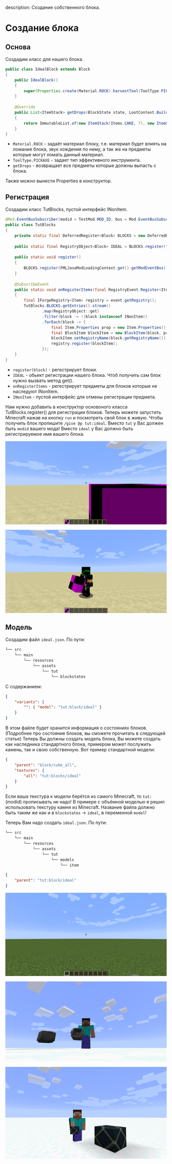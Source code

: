 description: Создание собственного блока.

# Создание блока

## Основа

Создадим класс для нашего блока.

```java
public class IdealBlock extends Block
{
    public IdealBlock()
    {
        super(Properties.create(Material.ROCK).harvestTool(ToolType.PICKAXE));
    }

    @Override
    public List<ItemStack> getDrops(BlockState state, LootContext.Builder builder)
    {
        return ImmutableList.of(new ItemStack(Items.CAKE, 7), new ItemStack(Items.TORCH, 1));
    }
}
```

* `Material.ROCK` - задаёт материал блоку, т.е. материал будет влиять на ломание блока, звук хождения по нему, а так же на предметы которые могут ломать данный материал.
* `ToolType.PICKAXE` - задает тип эффективного инструмента.
* `getDrops` - возвращает все предметы которые должны выпасть с блока.

Также можно вынести Properties в конструктор.

## Регистрация

Создадим класс TutBlocks, пустой интерфейс INonItem.

```java
@Mod.EventBusSubscriber(modid = TestMod.MOD_ID, bus = Mod.EventBusSubscriber.Bus.MOD)
public class TutBlocks
{
    private static final DeferredRegister<Block> BLOCKS = new DeferredRegister<>(ForgeRegistries.BLOCKS, TestMod.MOD_ID);

    public static final RegistryObject<Block> IDEAL = BLOCKS.register("ideal",  IdealBlock::new);

    public static void register()
    {
        BLOCKS.register(FMLJavaModLoadingContext.get().getModEventBus());
    }

    @SubscribeEvent
    public static void onRegisterItems(final RegistryEvent.Register<Item> event)
    {
        final IForgeRegistry<Item> registry = event.getRegistry();
        TutBlocks.BLOCKS.getEntries().stream()
                .map(RegistryObject::get)
                .filter(block -> !(block instanceof INonItem))
                .forEach(block -> {
                    final Item.Properties prop = new Item.Properties();
                    final BlockItem blockItem = new BlockItem(block, prop);
                    blockItem.setRegistryName(block.getRegistryName());
                    registry.register(blockItem);
                });
    }
}
```

* `register(block)` - регестрирует блоки.
* `IDEAL` - обьект регистрации нашего блока. Чтоб получить сам блок нужно вызвать метод get().
* `onRegisterItems` - регестрирует предметы для блоков которые не наследуют INonItem.
* `INonItem` - пустой интерфейс для отмены регистрации предмета.

Нам нужно добавить в конструктор основоного класса TutBlocks.register() для регистрации блоков.
Теперь можете запустить Minecraft нажав на кнопку `run` и посмотреть свой блок в живую. Чтобы получить блок пропишите `/give @p tut:ideal`.
Вместо `tut` у Вас должен быть `modid` вашего мода! Вместо `ideal` у Вас должно быть регистрируемое имя вашего блока.

[![Блок от первого лица](images/face_first.png)](images/face_first.png)

[![Блок от третьего лица](images/face_three.png)](images/face_three.png)

## Модель

Создадим файл `ideal.json`. По пути:
```md
└── src    
    └── main
        └── resources
            └── assets
                └── tut
                    └── blockstates
```
С содержанием:
```json
{
    "variants": {
        "": { "model": "tut:block/ideal" }
    }
}
```
В этом файле будет хранится информация о состояниях блоков. (Подробнее про состояние блоков, вы сможете прочитать в следующей статье)
Теперь Вы должны создать модель блока, Вы можете создать как наследника стандартного блока, примером может послужить камень, так и свою собственную. Вот пример стандартной модели:

```json
{
    "parent": "block/cube_all",
    "textures": {
        "all": "tut:blocks/ideal"
    }
}
```
Если ваша текстура к модели берётся из самого Minecraft, то `tut:`(modid) прописывать не надо! В примере с объёмной моделью я решил использовать текстуру камня из Minecraft.
Название файла должно быть таким же как и в `blockstates` -> `ideal`, в переменной `model`!


Теперь Вам надо создать `ideal.json`. По пути:
```md
└── src    
    └── main
        └── resources
            └── assets
                └── tut
                    └── models
                        └── item
```
```json
{
    "parent": "tut:block/ideal"
}
```

[![Блок с моделью от первого лица](images/model_face_first.png)](images/model_face_first.png)

[![Блок с моделью от третьего лица](images/model_face_three.png)](images/model_face_three.png)

[![Блок с моделью на земле](images/model_on_ground.png)](images/model_on_ground.png)

